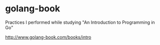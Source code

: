 # golang-book
Practices I performed while studying "An Introduction to Programming in Go"

http://www.golang-book.com/books/intro
